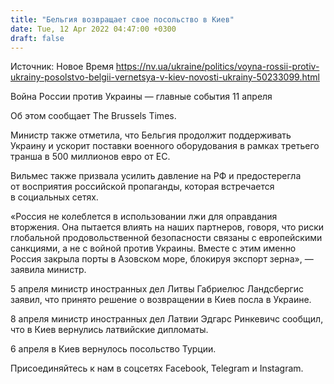 ```yaml
---
title: "Бельгия возвращает свое посольство в Киев"
date: Tue, 12 Apr 2022 04:47:00 +0300
draft: false
---
```

Источник: Новое Время https://nv.ua/ukraine/politics/voyna-rossii-protiv-ukrainy-posolstvo-belgii-vernetsya-v-kiev-novosti-ukrainy-50233099.html


Война России против Украины — главные события 11 апреля

 Об этом сообщает The Brussels Times.

Министр также отметила, что Бельгия продолжит поддерживать Украину и ускорит поставки военного оборудования в рамках третьего транша в 500 миллионов евро от ЕС.

Вильмес также призвала усилить давление на РФ и предостерегла от восприятия российской пропаганды, которая встречается в социальных сетях.

«Россия не колеблется в использовании лжи для оправдания вторжения. Она пытается влиять на наших партнеров, говоря, что риски глобальной продовольственной безопасности связаны с европейскими санкциями, а не с войной против Украины. Вместе с этим именно Россия закрыла порты в Азовском море, блокируя экспорт зерна», — заявила министр.

5 апреля министр иностранных дел Литвы Габриелюс Ландсбергис заявил, что принято решение о возвращении в Киев посла в Украине.

8 апреля министр иностранных дел Латвии Эдгарс Ринкевичс сообщил, что в Киев вернулись латвийские дипломаты.

6 апреля в Киев вернулось посольство Турции.

Присоединяйтесь к нам в соцсетях Facebook, Telegram и Instagram.
